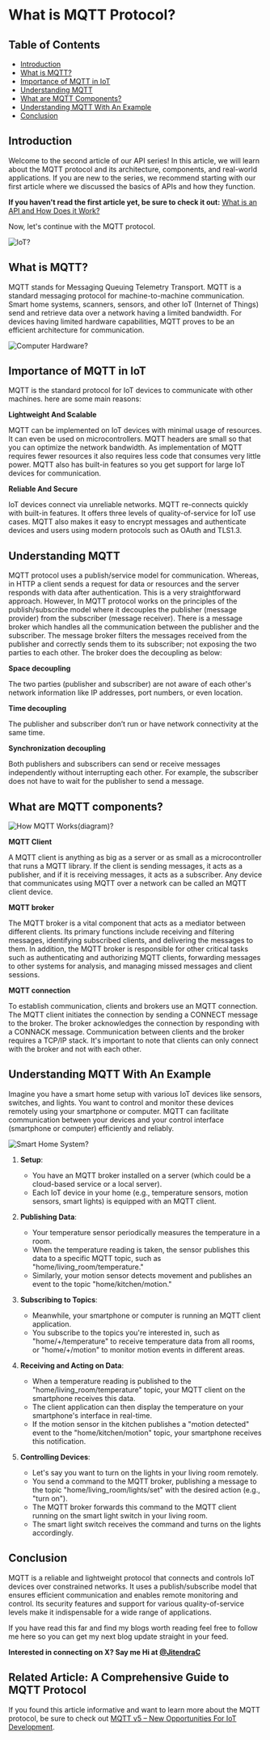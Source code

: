 # What is MQTT Protocol?

## Table of Contents

- [Introduction](#introduction)
- [What is MQTT?](#what-is-mqtt-1)
- [Importance of MQTT in IoT](#importance-of-mqtt-in-iot)
- [Understanding MQTT](#understanding-mqtt)
- [What are MQTT Components?](#what-are-mqtt-components)
- [Understanding MQTT With An Example](#understanding-mqtt-with-an-example)
- [Conclusion](#conclusion)

## Introduction

Welcome to the second article of our API series! In this article, we will learn about the MQTT protocol and its architecture, components, and real-world applications. If you are new to the series, we recommend starting with our first article where we discussed the basics of APIs and how they function.

**If you haven't read the first article yet, be sure to check it out:** [What is an API and How Does it Work?](https://dev.to/jitendrachoudhary/what-is-an-api-5225)

Now, let's continue with the MQTT protocol.

<!-- Image of Smart Home System -->

![IoT?](https://github.com/J11tendra/NerdNarratives/blob/main/What-is-MQTT-Protocol/assets/IoT.png?raw=true)

## What is MQTT?

<!-- A. Explanation of MQTT -->

MQTT stands for Messaging Queuing Telemetry Transport. MQTT is a standard messaging protocol for machine-to-machine communication. Smart home systems, scanners, sensors, and other IoT (Internet of Things) send and retrieve data over a network having a limited bandwidth. For devices having limited hardware capabilities, MQTT proves to be an efficient architecture for communication.

<!-- Image of Smart Home System -->

![Computer Hardware?](https://github.com/J11tendra/NerdNarratives/blob/main/What-is-MQTT-Protocol/assets/computer-hardware.png?raw=true)

## Importance of MQTT in IoT

<!-- B. Importance in IoT and remote communication -->

MQTT is the standard protocol for IoT devices to communicate with other machines. here are some main reasons:

**Lightweight And Scalable**

MQTT can be implemented on IoT devices with minimal usage of resources. It can even be used on microcontrollers. MQTT headers are small so that you can optimize the network bandwidth. As implementation of MQTT requires fewer resources it also requires less code that consumes very little power. MQTT also has built-in features so you get support for large IoT devices for communication.

**Reliable And Secure**

IoT devices connect via unreliable networks. MQTT re-connects quickly with built-in features. It offers three levels of quality-of-service for IoT use cases. MQTT also makes it easy to encrypt messages and authenticate devices and users using modern protocols such as OAuth and TLS1.3.

<!-- II. Understanding MQTT -->

## Understanding MQTT

<!-- A. Architecture overview -->

MQTT protocol uses a publish/service model for communication. Whereas, in HTTP a client sends a request for data or resources and the server responds with data after authentication. This is a very straightforward approach. However, In MQTT protocol works on the principles of the publish/subscribe model where it decouples the publisher (message provider) from the subscriber (message receiver). There is a message broker which handles all the communication between the publisher and the subscriber. The message broker filters the messages received from the publisher and correctly sends them to its subscriber; not exposing the two parties to each other. The broker does the decoupling as below:

**Space decoupling**

The two parties (publisher and subscriber) are not aware of each other's network information like IP addresses, port numbers, or even location.

**Time decoupling**

The publisher and subscriber don’t run or have network connectivity at the same time.

**Synchronization decoupling**

Both publishers and subscribers can send or receive messages independently without interrupting each other. For example, the subscriber does not have to wait for the publisher to send a message.

## What are MQTT components?

<!-- Image of How MQTT works -->

![How MQTT Works(diagram)?](https://github.com/J11tendra/NerdNarratives/blob/main/What-is-MQTT-Protocol/assets/mqtt-working.png?raw=true)

**MQTT Client**

A MQTT client is anything as big as a server or as small as a microcontroller that runs a MQTT library. If the client is sending messages, it acts as a publisher, and if it is receiving messages, it acts as a subscriber. Any device that communicates using MQTT over a network can be called an MQTT client device.

**MQTT broker**

The MQTT broker is a vital component that acts as a mediator between different clients. Its primary functions include receiving and filtering messages, identifying subscribed clients, and delivering the messages to them. In addition, the MQTT broker is responsible for other critical tasks such as authenticating and authorizing MQTT clients, forwarding messages to other systems for analysis, and managing missed messages and client sessions.

**MQTT connection**

To establish communication, clients and brokers use an MQTT connection. The MQTT client initiates the connection by sending a CONNECT message to the broker. The broker acknowledges the connection by responding with a CONNACK message. Communication between clients and the broker requires a TCP/IP stack. It's important to note that clients can only connect with the broker and not with each other.

## Understanding MQTT With An Example

Imagine you have a smart home setup with various IoT devices like sensors, switches, and lights. You want to control and monitor these devices remotely using your smartphone or computer. MQTT can facilitate communication between your devices and your control interface (smartphone or computer) efficiently and reliably.

<!-- Image of Smart Home System -->

![Smart Home System?](https://github.com/J11tendra/NerdNarratives/blob/main/What-is-MQTT-Protocol/assets/mqtt-connection.png?raw=true)

1. **Setup**:

   - You have an MQTT broker installed on a server (which could be a cloud-based service or a local server).
   - Each IoT device in your home (e.g., temperature sensors, motion sensors, smart lights) is equipped with an MQTT client.

2. **Publishing Data**:

   - Your temperature sensor periodically measures the temperature in a room.
   - When the temperature reading is taken, the sensor publishes this data to a specific MQTT topic, such as "home/living_room/temperature."
   - Similarly, your motion sensor detects movement and publishes an event to the topic "home/kitchen/motion."

3. **Subscribing to Topics**:

   - Meanwhile, your smartphone or computer is running an MQTT client application.
   - You subscribe to the topics you're interested in, such as "home/+/temperature" to receive temperature data from all rooms, or "home/+/motion" to monitor motion events in different areas.

4. **Receiving and Acting on Data**:

   - When a temperature reading is published to the "home/living_room/temperature" topic, your MQTT client on the smartphone receives this data.
   - The client application can then display the temperature on your smartphone's interface in real-time.
   - If the motion sensor in the kitchen publishes a "motion detected" event to the "home/kitchen/motion" topic, your smartphone receives this notification.

5. **Controlling Devices**:
   - Let's say you want to turn on the lights in your living room remotely.
   - You send a command to the MQTT broker, publishing a message to the topic "home/living_room/lights/set" with the desired action (e.g., "turn on").
   - The MQTT broker forwards this command to the MQTT client running on the smart light switch in your living room.
   - The smart light switch receives the command and turns on the lights accordingly.

## Conclusion

MQTT is a reliable and lightweight protocol that connects and controls IoT devices over constrained networks. It uses a publish/subscribe model that ensures efficient communication and enables remote monitoring and control. Its security features and support for various quality-of-service levels make it indispensable for a wide range of applications.

If you have read this far and find my blogs worth reading feel free to follow me here so you can get my next blog update straight in your feed.

**Interested in connecting on X? Say me Hi at [@JitendraC](https://twitter.com/jiitendraC)**

## Related Article: A Comprehensive Guide to MQTT Protocol

If you found this article informative and want to learn more about the MQTT protocol, be sure to check out [MQTT v5 – New Opportunities For IoT Development](https://mobidev.biz/blog/mqtt-5-protocol-features-iot-development).
